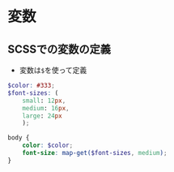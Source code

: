 # 変数

## SCSSでの変数の定義
- 変数は`$`を使って定義

```scss
$color: #333;
$font-sizes: (
    small: 12px,
    medium: 16px,
    large: 24px
    );

body {
    color: $color;
    font-size: map-get($font-sizes, medium);
}
```